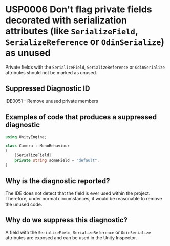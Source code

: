 # USP0006 Don't flag private fields decorated with serialization attributes (like `SerializeField`, `SerializeReference` or `OdinSerialize`) as unused

Private fields with the `SerializeField`, `SerializeReference` or `OdinSerialize` attributes should not be marked as unused.

## Suppressed Diagnostic ID

IDE0051 - Remove unused private members

## Examples of code that produces a suppressed diagnostic
```csharp
using UnityEngine;

class Camera : MonoBehaviour
{
	[SerializeField]
	private string someField = "default";
}
```

## Why is the diagnostic reported?

The IDE does not detect that the field is ever used within the project. Therefore, under normal circumstances, it would be reasonable to remove the unused code.

## Why do we suppress this diagnostic?

A field with the `SerializeField`, `SerializeReference` or `OdinSerialize` attributes are exposed and can be used in the Unity Inspector.